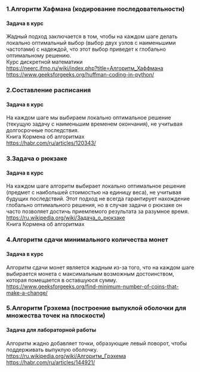### **1.Алгоритм Хафмана (кодирование последовательности)**  
#### Задача в курс  
Жадный подход заключается в том, чтобы на каждом шаге делать локально оптимальный выбор (выбор двух узлов с наименьшими частотами) с надеждой, что этот выбор приведет к глобально оптимальному решению.  
Курс дискретной математики  
https://neerc.ifmo.ru/wiki/index.php?title=Алгоритм_Хаффмана
https://www.geeksforgeeks.org/huffman-coding-in-python/  
### **2.Составление расписания** 
#### Задача в курс  
На каждом шаге мы выбираем локально оптимальное решение (текущую задачу с наименьшим временем окончания), не учитывая долгосрочные последствия.  
Книга Кормена об алгоритмах  
https://habr.com/ru/articles/120343/  
### **3.Задача о рюкзаке**
#### Задача в курс  
На каждом шаге алгоритм выбирает локально оптимальное решение (предмет с наибольшей стоимостью на единицу веса), не учитывая будущих последствий. Этот подход не всегда гарантирует нахождение глобально оптимального решения, но в случае задачи о рюкзаке он часто позволяет достичь приемлемого результата за разумное время.  
https://ru.wikipedia.org/wiki/Задача_о_рюкзаке  
Книга Кормена об алгоритмах  
### **4.Алгоритм сдачи минимального количества монет**
#### Задача в курс  
Алгоритм сдачи монет является жадным из-за того, что на каждом шаге выбирается монета с максимальным возможным достоинством, которая помещается в оставшуюся сумму.  
https://www.geeksforgeeks.org/find-minimum-number-of-coins-that-make-a-change/  
### **5.Алгоритм Грэхема (построение выпуклой оболочки для множества точек на плоскости)**
#### Задача для лабораторной работы  
Алгоритм жадно добавляет точки, образующие левый поворот, чтобы поддерживать выпуклую оболочку.  
https://ru.wikipedia.org/wiki/Алгоритм_Грэхема  
https://habr.com/ru/articles/144921/  
